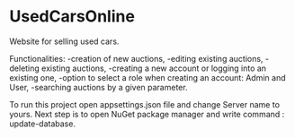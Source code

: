 # UsedCarsOnline
Website for selling used cars.

Functionalities:
-creation of new auctions,
-editing existing auctions,
-deleting existing auctions,
-creating a new account or logging into an existing one,
-option to select a role when creating an account: Admin and User,
-searching auctions by a given parameter.

To run this project open appsettings.json file and change Server name to yours. 
Next step is to open NuGet package manager and write command : update-database.

